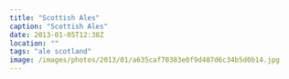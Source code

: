 ```yaml
---
title: "Scottish Ales"
caption: "Scottish Ales"
date: 2013-01-05T12:38Z
location: ""
tags: "ale scotland"
image: /images/photos/2013/01/a635caf70383e0f9d487d6c34b5d0b14.jpg
---
```


